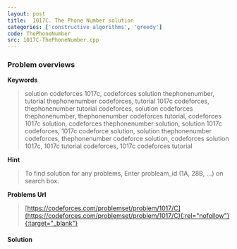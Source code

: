 ```yaml
---
layout: post
title:  1017C. The Phone Number solution
categories: ['constructive algorithms', 'greedy']
code: ThePhoneNumber
src: 1017C-ThePhoneNumber.cpp
---
```

### **Problem overviews**

**Keywords**
> solution codeforces 1017c, codeforces solution thephonenumber, tutorial thephonenumber codeforces, tutorial 1017c codeforces, thephonenumber tutorial codeforces, solution codeforces thephonenumber, thephonenumber codeforces tutorial, codeforces 1017c solution, codeforces thephonenumber solution, solution 1017c codeforces, 1017c codeforce solution, solution thephonenumber codeforces, thephonenumber codeforce solution, codeforces solution 1017c, 1017c tutorial codeforces, 1017c codeforces tutorial

**Hint**
> To find solution for any problems, Enter probleam_id (1A, 28B, ...) on search box. 

**Problems Url**
> [https://codeforces.com/problemset/problem/1017/C](https://codeforces.com/problemset/problem/1017/C){:rel="nofollow"}{:target="_blank"}

#### **Solution**



